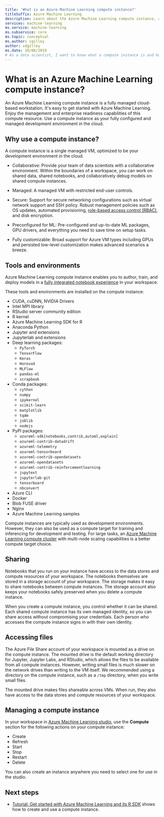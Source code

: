```yaml
---
title: 'What is an Azure Machine Learning compute instance?'
titleSuffix: Azure Machine Learning
description: Learn about the Azure Machine Learning compute instance, a fully managed cloud-based workstation. 
services: machine-learning
ms.service: machine-learning
ms.subservice: core
ms.topic: conceptual
ms.author: sgilley
author: sdgilley
ms.date: 10/08/2019
# As a data scientist, I want to know what a compute instance is and how to use it for Azure Machine Learning.
---
```


# What is an Azure Machine Learning compute instance?

An Azure Machine Learning compute instance is a fully managed cloud-based workstation.  It's easy to get started with Azure Machine Learning. Enjoy the management and enterprise readiness capabilities of this compute resource. Use a compute instance as your fully configured and managed development environment in the cloud.

## Why use a compute instance?

A compute instance is a single managed VM, optimized to be your development environment in the cloud.  

* Collaborative: Provide your team of data scientists with a collaborative environment. Within the boundaries of a workspace, you can work on shared data, shared notebooks, and collaboratively debug models on shared compute instances.

* Managed: A managed VM with restricted end-user controls.  

* Secure: Support for secure networking configurations such as virtual network support and SSH policy. Robust management policies such as OS updates, automated provisioning, [role-based access control (RBAC)](/azure/role-based-access-control/overview), and disk encryption.

* Preconfigured for ML:  Pre-configured and up-to-date ML packages, GPU drivers, and everything you need to save time on setup tasks.

* Fully customizable: Broad support for Azure VM types including GPUs and persisted low-level customization makes advanced scenarios a breeze.

## <a name="contents"></a>Tools and environments

Azure Machine Learning compute instance enables you to author, train, and deploy models in a [fully integrated notebook experience](tutorial-1st-experiment-R-set-up.md) in your workspace.

These tools and environments are installed on the compute instance:

* CUDA, cuDNN, NVIDIA Drivers
* Intel MPI library
* RStudio server community edition
* R kernel
* Azure Machine Learning SDK for R
* Anaconda Python
* Jupyter and extensions
* Jupyterlab and extensions
* Deep learning packages:
    * `PyTorch`
    * `TensorFlow`
    * `Keras`
    * `Horovod`
    * `MLFlow`
    * `pandas-ml`
    * `scrapbook`
* Conda packages:
    * `cython`
    * `numpy`
    * `ipykernel`
    * `scikit-learn`
    * `matplotlib`
    * `tqdm`
    * `joblib`
    * `nodejs`
* PyPI packages:
    * `azureml-sdk[notebooks,contrib,automl,explain]`
    * `azureml-contrib-datadrift`
    * `azureml-telemetry`
    * `azureml-tensorboard`
    * `azureml-contrib-opendatasets`
    * `azureml-opendatasets`
    * `azureml-contrib-reinforcementlearning`
    * `jupytext`
    * `jupyterlab-git`
    * `tensorboard`
    * `nbconvert`
* Azure CLI
* Docker
* Blob FUSE driver
* Nginx
* Azure Machine Learning samples

Compute instances are typically used as development environments.  However, they can also be used as a compute target for training and inferencing for development and testing.  For large tasks, an [Azure Machine Learning compute cluster](how-to-set-up-training-targets.md#amlcompute) with multi-node scaling capabilities is a better compute target choice.

## Sharing

Notebooks that you run on your instance have access to the data stores and compute resources of your workspace. The notebooks themselves are stored in a storage account of your workspace. The storage  makes it easy to share notebooks between compute instances.  The storage account also keeps your notebooks safely preserved when you delete a compute instance. 

When you create a compute instance, you control whether it can be shared. Each shared compute instance has its own managed identity, so you can share access without compromising your credentials. Each person who accesses the compute instance signs in with their own identity.  

## Accessing files

The Azure File Share account of your workspace is mounted as a drive on the compute instance.  The mounted drive is the default working directory for Jupyter, Jupyter Labs, and RStudio, which allows the files to be available from all compute instances.  However, writing small files is  much slower on the network drives than writing to the VM itself.  We recommended using a directory on the compute instance, such as a `/tmp` directory, when you  write small files.

The mounted drive makes files  shareable across VMs. When run, they also have access to the data stores and compute resources of your workspace.

## Managing a compute instance

In your workspace in [Azure Machine Learning studio](https://ml.azure.com), use the **Compute** section for the following actions on your compute instance:
* Create
* Refresh
* Start
* Stop
* Restart
* Delete  

You can also create an instance anywhere you need to select one for use in the studio.


## Next steps
 * [Tutorial: Get started with Azure Machine Learning and its R SDK](tutorial-1st-experiment-R-set-up.md) shows how to create and use a compute instance.
